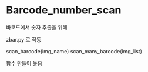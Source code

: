 # Barcode_number_scan
바코드에서 숫자 추출을 위해

zbar.py 로 작동

scan_barcode(img_name)
scan_many_barcode(img_list)

함수 만들어 놓음
